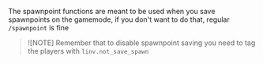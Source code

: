 The spawnpoint functions are meant to be used when you save spawnpoints on the gamemode, if you don't want to do that, regular `/spawnpoint` is fine
> ![NOTE]
> Remember that to disable spawnpoint saving you need to tag the players with `linv.not_save_spawn`